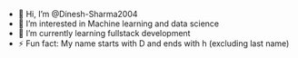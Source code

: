 - 👋 Hi, I’m @Dinesh-Sharma2004
- 👀 I’m interested in Machine learning and data science
- 🌱 I’m currently learning fullstack development
- ⚡ Fun fact: My name starts with D and ends with h (excluding last name)

<!---
Dinesh-Sharma2004/Dinesh-Sharma2004 is a ✨ special ✨ repository because its `README.md` (this file) appears on your GitHub profile.
You can click the Preview link to take a look at your changes.
--->
